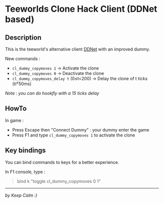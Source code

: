 Teeworlds Clone Hack Client (DDNet based)
===

Description
---
This is the teeworld's alternative client [DDNet](http://ddnet.tw) with an improved dummy.   

New commands :   
* `cl_dummy_copymoves 1` → Activate the clone
* `cl_dummy_copymoves 0` → Deactivate the clone
* `cl_dummy_copymoves_delay t` (0≤t<200) → Delay the clone of t ticks (ti\*50ms)

_Note : you can do hookfly with a 15 ticks delay_  

HowTo
---
In game :
* Press Escape then "Connect Dummy" : your dummy enter the game
* Press F1 and type `cl_dummy_copymoves 1` to activate the clone

Key bindings
---
You can bind commands to keys for a better experience.  

In F1 console, type :
> bind k "toggle cl\_dummy\_copymoves 0 1"


- - -
_by Keep Calm :)_
